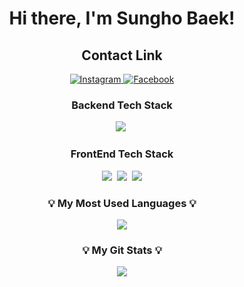 <div align="center">
  <h1>Hi there, I'm Sungho Baek!</h1>
  
  <p>
    <h2>Contact Link</h2>
    <a href="https://www.instagram.com/sunghob/">
      <img src="https://img.shields.io/badge/-Instagram-ff69b4?style=flat-square&logo=Instagram&logoColor=white" alt="Instagram">
    </a>
    <a href="https://www.facebook.com/profile.php?id=100012587596689/">
      <img src="https://img.shields.io/badge/-Facebook-3b5998?style=flat-square&logo=Facebook&logoColor=white" alt="Facebook">
    </a>
  </p>
</div>
<h3 align="center">Backend Tech Stack</h3>

<div align="center">
  <img src="https://img.shields.io/badge/Django-092E20?style=flat-square&logo=Django&logoColor=white"/></a>&nbsp
</div>

<h3 align="center"> FrontEnd Tech Stack </h3>

<div align="center">
  <img src="https://img.shields.io/badge/HTML5-E34F26?style=flat-square&logo=HTML5&logoColor=white"/></a>&nbsp
  <img src="https://img.shields.io/badge/CSS3-1572B6?style=flat-square&logo=CSS3&logoColor=white"/></a>&nbsp
  <img src="https://img.shields.io/badge/JavaScript-F7DF1E?style=flat-square&logo=javascript&logoColor=black"/>
</div>

<h3 align="center">💡 My Most Used Languages 💡</h3>
<p align="center">
  <a href="https://github.com/ashsh0412">
    <img align="center" src="https://github-readme-stats.vercel.app/api/top-langs/?username=ashsh0412&layout=compact&show_icons=true&show_owner=true&hide_title=false&theme=nord&" />
  </a>
</p>

<h3 align="center">💡 My Git Stats 💡</h3>
<div align="center">
  <img src="https://github-readme-stats.vercel.app/api?username=ashsh0412&theme=dark&include_all_commits=true" />
</div>
